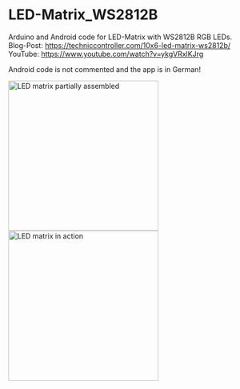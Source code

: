 # LED-Matrix_WS2812B
Arduino and Android code for LED-Matrix with WS2812B RGB LEDs. <br>
Blog-Post: https://techniccontroller.com/10x6-led-matrix-ws2812b/ <br>
YouTube: https://www.youtube.com/watch?v=ykgVRxlKJrg

Android code is not commented and the app is in German!



<img src="https://techniccontroller.com/wp-content/uploads/1000282-e1521934710161-1024x650.jpg" width="300px" title="LED matrix partially assembled"/>

<img src="https://techniccontroller.com/wp-content/uploads/20161203_211245-768x1024.jpg" width="300px" title="LED matrix in action"/>
